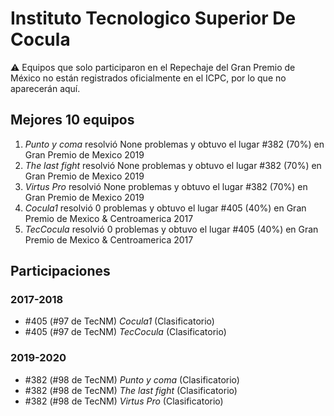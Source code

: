 # Instituto Tecnologico Superior De Cocula

:warning: Equipos que solo participaron en el Repechaje del Gran Premio de México no están registrados oficialmente en el ICPC, por lo que no aparecerán aquí.

## Mejores 10 equipos

1. _Punto y coma_ resolvió None problemas y obtuvo el lugar #382 (70%) en Gran Premio de Mexico 2019
1. _The last fight_ resolvió None problemas y obtuvo el lugar #382 (70%) en Gran Premio de Mexico 2019
1. _Virtus Pro_ resolvió None problemas y obtuvo el lugar #382 (70%) en Gran Premio de Mexico 2019
1. _Cocula1_ resolvió 0 problemas y obtuvo el lugar #405 (40%) en Gran Premio de Mexico & Centroamerica 2017
1. _TecCocula_ resolvió 0 problemas y obtuvo el lugar #405 (40%) en Gran Premio de Mexico & Centroamerica 2017

## Participaciones

### 2017-2018

- #405 (#97 de TecNM) _Cocula1_ (Clasificatorio)
- #405 (#97 de TecNM) _TecCocula_ (Clasificatorio)

### 2019-2020

- #382 (#98 de TecNM) _Punto y coma_ (Clasificatorio)
- #382 (#98 de TecNM) _The last fight_ (Clasificatorio)
- #382 (#98 de TecNM) _Virtus Pro_ (Clasificatorio)



